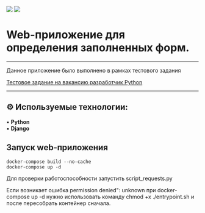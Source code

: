 ![](https://img.shields.io/badge/Python-3.7.0-blue?style=flat&logo=python&logoColor=white)
![](https://img.shields.io/badge/Django-3.2.15-orange?style=flat&logo=django&logoColor=white)

# Web-приложение для определения заполненных форм.
******
Данное приложение было выполнено в рамках тестового задания

[Тестовое задание на вакансию разработчик Python](https://docs.google.com/document/d/1fMFwPBs53xzcrltEFOpEG4GWTaQ-5jvVLrNT6_hmC7I/edit)
******
## ⚙ Используемые технологии: 
▪ **Python**<br> 
▪ **Django**<br>

## Запуск web-приложения

~~~docker
docker-compose build --no-cache
docker-compose up -d
~~~
Для проверки работоспособности запустить script_requests.py   

Если возникает ошибка permission denied": unknown при docker-compose up -d
нужно использовать команду chmod +x ./entrypoint.sh
и после пересобрать контейнер сначала.